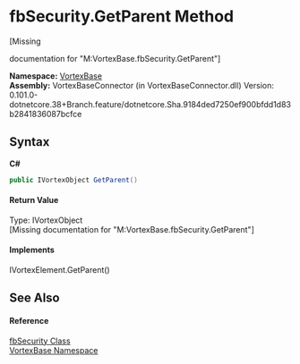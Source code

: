 # fbSecurity.GetParent Method 
 

\[Missing <summary> documentation for "M:VortexBase.fbSecurity.GetParent"\]

**Namespace:**&nbsp;<a href="N_VortexBase.md">VortexBase</a><br />**Assembly:**&nbsp;VortexBaseConnector (in VortexBaseConnector.dll) Version: 0.101.0-dotnetcore.38+Branch.feature/dotnetcore.Sha.9184ded7250ef900bfdd1d83b2841836087bcfce

## Syntax

**C#**<br />
``` C#
public IVortexObject GetParent()
```


#### Return Value
Type: IVortexObject<br />\[Missing <returns> documentation for "M:VortexBase.fbSecurity.GetParent"\]

#### Implements
IVortexElement.GetParent()<br />

## See Also


#### Reference
<a href="T_VortexBase_fbSecurity.md">fbSecurity Class</a><br /><a href="N_VortexBase.md">VortexBase Namespace</a><br />